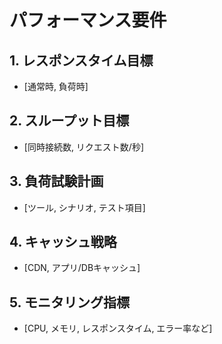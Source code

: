 # パフォーマンス要件

## 1. レスポンスタイム目標
- [通常時, 負荷時]

## 2. スループット目標
- [同時接続数, リクエスト数/秒]

## 3. 負荷試験計画
- [ツール, シナリオ, テスト項目]

## 4. キャッシュ戦略
- [CDN, アプリ/DBキャッシュ]

## 5. モニタリング指標
- [CPU, メモリ, レスポンスタイム, エラー率など]